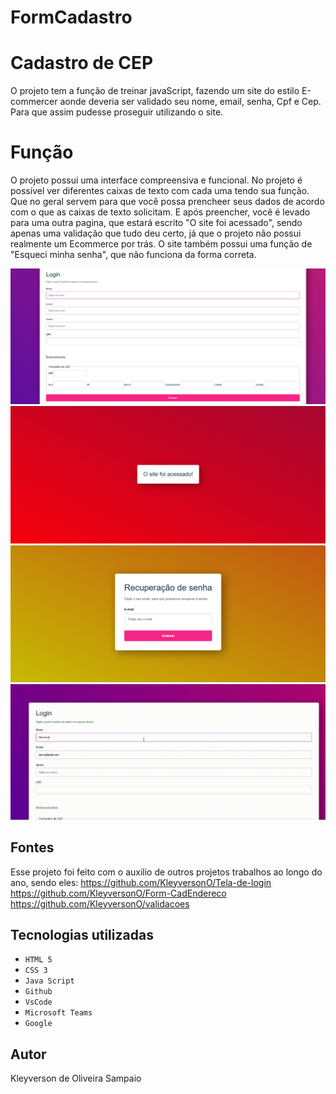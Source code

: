 # FormCadastro
# Cadastro de CEP
O projeto tem a função de treinar javaScript, fazendo um site do estilo E-commercer aonde deveria ser validado seu nome, email, senha, Cpf e Cep. Para que assim pudesse proseguir utilizando o site.

# Função
O projeto possui uma interface compreensiva e funcional. No projeto é possível ver diferentes caixas de texto com cada uma tendo sua função. Que no geral servem para que você possa prencheer seus dados de acordo com o que as caixas de texto solicitam. E após preencher, você é levado para uma outra pagina, que estará escrito "O site foi acessado", sendo apenas uma validação que tudo deu certo, já que o projeto não possui realmente um Ecommerce por trás. O site também possui uma função de "Esqueci minha senha", que não funciona da forma correta.

![gif](img/tela.png)
![gif](img/logou.png)
![gif](img/recupera.png)
![gif](img/funciona.gif)


## Fontes
Esse projeto foi feito com o auxilio de outros projetos trabalhos ao longo do ano, sendo eles: 
https://github.com/KleyversonO/Tela-de-login
https://github.com/KleyversonO/Form-CadEndereco
https://github.com/KleyversonO/validacoes


## Tecnologias utilizadas 

* ``HTML 5``
* ``CSS 3``
* ``Java Script``
* ``Github``
* ``VsCode``
* ``Microsoft Teams``
* ``Google``
## Autor
Kleyverson de Oliveira Sampaio
